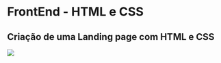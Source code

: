 # FrontEnd - HTML e CSS
## Criação de uma Landing page com HTML e CSS
<img align="center" src="https://github.com/renildobsantos/LandingPage-travel/assets/79602519/d251190d-5078-40a2-b462-f7ea1eac97ee"/>
